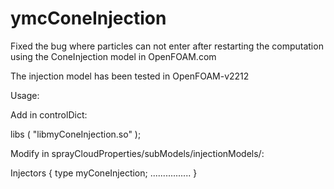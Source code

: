 # ymcConeInjection
Fixed the bug where particles can not enter after restarting the computation using the ConeInjection model in OpenFOAM.com

The injection model has been tested in OpenFOAM-v2212

Usage:


Add in controlDict:

libs
(
    "libmyConeInjection.so"
);


Modify in sprayCloudProperties/subModels/injectionModels/:

Injectors
{
    type       myConeInjection;
    ................
}

